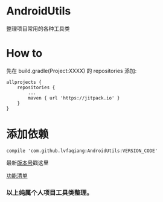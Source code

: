 # AndroidUtils
整理项目常用的各种工具类
# How to 
先在 build.gradle(Project:XXXX) 的 repositories 添加:

    allprojects {
		repositories {
			...
			maven { url 'https://jitpack.io' }
		}
	}
# 添加依赖
	compile 'com.github.lvfaqiang:AndroidUtils:VERSION_CODE'
	
最新[版本号](https://github.com/lvfaqiang/AndroidUtils/releases)戳这里

[功能清单](https://github.com/lvfaqiang/AndroidUtils/wiki)

### 以上纯属个人项目工具类整理。
